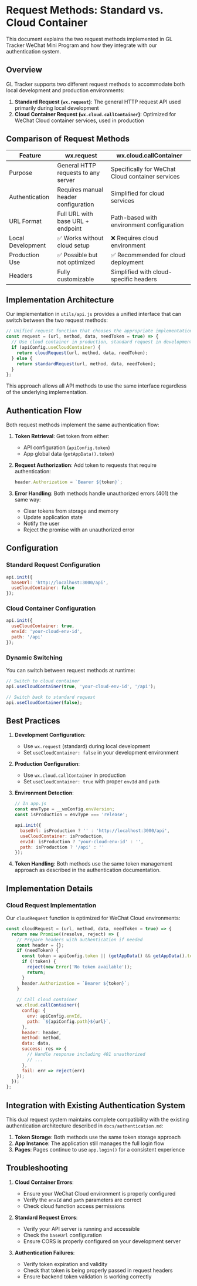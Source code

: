 # Request Methods: Standard vs. Cloud Container

This document explains the two request methods implemented in GL Tracker WeChat Mini Program and how they integrate with our authentication system.

## Overview

GL Tracker supports two different request methods to accommodate both local development and production environments:

1. **Standard Request (`wx.request`)**: The general HTTP request API used primarily during local development
2. **Cloud Container Request (`wx.cloud.callContainer`)**: Optimized for WeChat Cloud container services, used in production

## Comparison of Request Methods

| Feature | wx.request | wx.cloud.callContainer |
|---------|-----------|------------------------|
| Purpose | General HTTP requests to any server | Specifically for WeChat Cloud container services |
| Authentication | Requires manual header configuration | Simplified for cloud services |
| URL Format | Full URL with base URL + endpoint | Path-based with environment configuration |
| Local Development | ✅ Works without cloud setup | ❌ Requires cloud environment |
| Production Use | ✅ Possible but not optimized | ✅ Recommended for cloud deployment |
| Headers | Fully customizable | Simplified with cloud-specific headers |

## Implementation Architecture

Our implementation in `utils/api.js` provides a unified interface that can switch between the two request methods:

```javascript
// Unified request function that chooses the appropriate implementation
const request = (url, method, data, needToken = true) => {
  // Use cloud container in production, standard request in development
  if (apiConfig.useCloudContainer) {
    return cloudRequest(url, method, data, needToken);
  } else {
    return standardRequest(url, method, data, needToken);
  }
};
```

This approach allows all API methods to use the same interface regardless of the underlying implementation.

## Authentication Flow

Both request methods implement the same authentication flow:

1. **Token Retrieval**: Get token from either:
   - API configuration (`apiConfig.token`)
   - App global data (`getAppData().token`)

2. **Request Authorization**: Add token to requests that require authentication:
   ```javascript
   header.Authorization = `Bearer ${token}`;
   ```

3. **Error Handling**: Both methods handle unauthorized errors (401) the same way:
   - Clear tokens from storage and memory
   - Update application state
   - Notify the user
   - Reject the promise with an unauthorized error

## Configuration

### Standard Request Configuration

```javascript
api.init({
  baseUrl: 'http://localhost:3000/api',
  useCloudContainer: false
});
```

### Cloud Container Configuration

```javascript
api.init({
  useCloudContainer: true,
  envId: 'your-cloud-env-id',
  path: '/api'
});
```

### Dynamic Switching

You can switch between request methods at runtime:

```javascript
// Switch to cloud container
api.useCloudContainer(true, 'your-cloud-env-id', '/api');

// Switch back to standard request
api.useCloudContainer(false);
```

## Best Practices

1. **Development Configuration**:
   - Use `wx.request` (standard) during local development
   - Set `useCloudContainer: false` in your development environment

2. **Production Configuration**:
   - Use `wx.cloud.callContainer` in production
   - Set `useCloudContainer: true` with proper `envId` and `path`

3. **Environment Detection**:
   ```javascript
   // In app.js
   const envType = __wxConfig.envVersion;
   const isProduction = envType === 'release';
   
   api.init({
     baseUrl: isProduction ? '' : 'http://localhost:3000/api',
     useCloudContainer: isProduction,
     envId: isProduction ? 'your-cloud-env-id' : '',
     path: isProduction ? '/api' : ''
   });
   ```

4. **Token Handling**: Both methods use the same token management approach as described in the authentication documentation.

## Implementation Details

### Cloud Request Implementation

Our `cloudRequest` function is optimized for WeChat Cloud environments:

```javascript
const cloudRequest = (url, method, data, needToken = true) => {
  return new Promise((resolve, reject) => {
    // Prepare headers with authentication if needed
    const header = {};
    if (needToken) {
      const token = apiConfig.token || (getAppData() && getAppData().token);
      if (!token) {
        reject(new Error('No token available'));
        return;
      }
      header.Authorization = `Bearer ${token}`;
    }
    
    // Call cloud container
    wx.cloud.callContainer({
      config: {
        env: apiConfig.envId,
        path: `${apiConfig.path}${url}`,
      },
      header: header,
      method: method,
      data: data,
      success: res => {
        // Handle response including 401 unauthorized
        // ...
      },
      fail: err => reject(err)
    });
  });
};
```

## Integration with Existing Authentication System

This dual request system maintains complete compatibility with the existing authentication architecture described in `docs/authentication.md`:

1. **Token Storage**: Both methods use the same token storage approach
2. **App Instance**: The application still manages the full login flow
3. **Pages**: Pages continue to use `app.login()` for a consistent experience

## Troubleshooting

1. **Cloud Container Errors**:
   - Ensure your WeChat Cloud environment is properly configured
   - Verify the `envId` and `path` parameters are correct
   - Check cloud function access permissions

2. **Standard Request Errors**:
   - Verify your API server is running and accessible
   - Check the `baseUrl` configuration
   - Ensure CORS is properly configured on your development server

3. **Authentication Failures**:
   - Verify token expiration and validity
   - Check that token is being properly passed in request headers
   - Ensure backend token validation is working correctly 